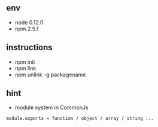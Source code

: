 ## env

* node 0.12.0
* npm 2.5.1

## instructions

* npm init
* npm link
* npm unlink -g packagename

## hint

* module system in CommonJs

```
module.exports = function / object / array / string ...
```
